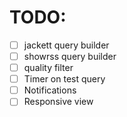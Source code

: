 # TODO:

- [ ] jackett query builder
- [ ] showrss query builder
- [ ] quality filter
- [ ] Timer on test query
- [ ] Notifications
- [ ] Responsive view
